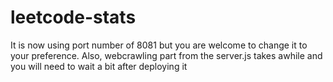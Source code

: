 # leetcode-stats

It is now using port number of 8081 but you are welcome to change it to your preference.
Also, webcrawling part from the server.js takes awhile and you will need to wait a bit after deploying it
